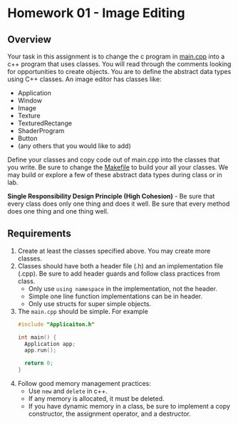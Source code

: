 # Homework 01 - Image Editing

## Overview

Your task in this assignment is to change the c program in [main.cpp](https://github.umn.edu/CSCI-3081-01-F25/private-hw01/blob/main/main.cpp) into a c++ program that uses classes.  You will read through the comments looking for opportunities to create objects.  You are to define the abstract data types using C++ classes.  An image editor has classes like:

* Application
* Window
* Image
* Texture
* TexturedRectange
* ShaderProgram
* Button
* (any others that you would like to add)

Define your classes and copy code out of main.cpp into the classes that you write.  Be sure to change the [Makefile](https://github.umn.edu/CSCI-3081-01-F25/private-hw01/blob/main/Makefile) to build your all your classes.  We may build or explore a few of these abstract data types during class or in lab.

**Single Responsibility Design Principle (High Cohesion)** - Be sure that every class does only one thing and does it well.  Be sure that every method does one thing and one thing well.

## Requirements

1. Create at least the classes specified above.  You may create more classes.
2. Classes should have both a header file (.h) and an implementation file (.cpp).  Be sure to add header guards and follow class practices from class.
   * Only use ```using namespace``` in the implementation, not the header.
   * Simple one line function implementations can be in header.
   * Only use structs for super simple objects.
3. The ```main.cpp``` should be simple.  For example
   ```c++
   #include "Applicaiton.h"

   int main() {
     Application app;
     app.run();
   
     return 0;
   }
   ```
4. Follow good memory management practices:
   * Use ```new``` and ```delete``` in c++.
   * If any memory is allocated, it must be deleted.
   * If you have dynamic memory in a class, be sure to implement a copy constructor, the assignment operator, and a destructor.
